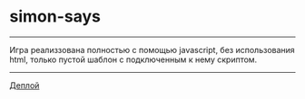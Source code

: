 # simon-says
***
Игра реализзована полностью с помощью javascript, без использования html, только пустой шаблон с подключенным к нему скриптом.
***
[Деплой](https://rolling-scopes-school.github.io/nikitabystritsky-JSFE2024Q4/simon-says/)
